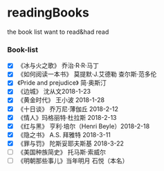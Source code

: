 # readingBooks
the book list want to read&amp;had read
### Book-list

- [x] 《冰与火之歌》 乔治·R·R·马丁
- [x] 《如何阅读一本书》 莫提默·J.艾德勒 查尔斯·范多伦
- [x] 《Pride and prejudice》 简·奥斯汀
- [x] 《边城》 沈从文2018-1-23
- [x] 《黄金时代》 王小波 2018-1-28
- [x] 《十日谈》 乔万尼·薄伽丘 2018-2-12
- [x] 《情人》玛格丽特·杜拉斯 2018-2-13
- [x] 《红与黑》 亨利·培尔（Henri Beyle）2018-2-18
- [x] 《隐之书》 A.S. 拜雅特 2018-3-11
- [x] 《罪与罚》 陀斯妥耶夫斯基 2018-3-22
- [ ] 《美国种族简史》 托马斯·索威尔
- [ ] 《明朝那些事儿》当年明月 石悦（本名） 
